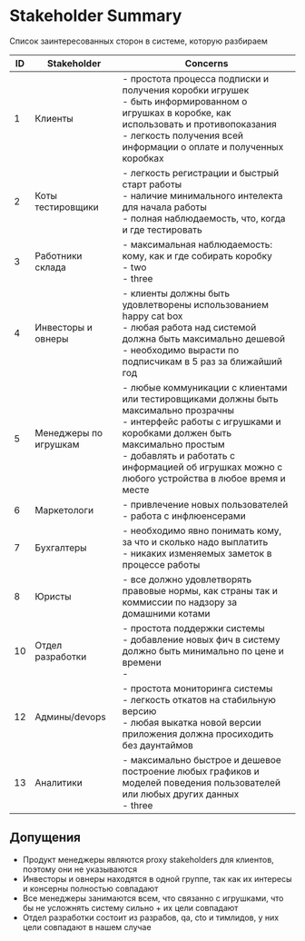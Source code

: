 # Stakeholder Summary

Список заинтересованных сторон в системе, которую разбираем

| ID | Stakeholder            | Concerns                                                       |
| -- | ---------------------- | -------------------------------------------------------------- |
|  1 | Клиенты                | - простота процесса подписки и получения коробки игрушек<br/>- быть информированном о игрушках в коробке, как использовать и противопоказания<br/>- легкость получения всей информации о оплате и полученных коробках |
|  2 | Коты тестировщики      | - легкость регистрации и быстрый старт работы<br/>- наличие минимального интелекта для начала работы<br/>- полная наблюдаемость, что, когда и где тестировать |
|  3 | Работники склада       | - максимальная наблюдаемость: кому, как и где собирать коробку<br/>- two<br/>- three                                    |
|  4 | Инвесторы и овнеры     | - клиенты должны быть удовлетворены использованием happy cat box<br/>- любая работа над системой должна быть максимально дешевой<br/>- необходимо вырасти по подписчикам в 5 раз за ближайший год |
|  5 | Менеджеры по игрушкам  | - любые коммуникации с клиентами или тестировщиками должны быть максимально прозрачны<br/>- интерфейс работы с игрушками и коробками должен быть максимально простым<br/>- добавлять и работать с информацией об игрушках можно с любого устройства в любое время и месте |
|  6 | Маркетологи            | - привлечение новых пользователей<br/>- работа с инфлюенсерами |
|  7 | Бухгалтеры             | - необходимо явно понимать кому, за что и сколько надо выплатить<br/>- никаких изменяемых заметок в процессе работы |
|  8 | Юристы                 | - все должно удовлетворять правовые нормы, как страны так и коммиссии по надзору за домашними котами |
| 10 | Отдел разработки       | - простота поддержки системы<br/>- добавление новых фич в систему должно быть минимально по цене и времени<br/>-   |
| 12 | Админы/devops          | - простота мониторинга системы<br/>- легкость откатов на стабильную версию<br/>- любая выкатка новой версии приложения должна просиходить без даунтаймов |
| 13 | Аналитики              | - максимально быстрое и дешевое построение любых графиков и моделей поведения пользователей или любых других данных<br/>- three                                  |


## Допущения

- Продукт менеджеры являются proxy stakeholders для клиентов, поэтому они не указываются
- Инвесторы и овнеры находятся в одной группе, так как их интересы и консерны полностью совпадают
- Все менеджеры занимаются всем, что связанно с игрушками, что бы не усложнять систему сильно + их цели совпадают
- Отдел разработки состоит из разрабов, qa, cto и тимлидов, у них цели совпадают в нашем случае

